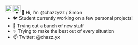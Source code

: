  
<a href="https://discord.gg/XTW52Kt">
  <img align="left" alt="Abhishek's Discord" width="22px" src="https://raw.githubusercontent.com/peterthehan/peterthehan/master/assets/discord.svg" />
</a>
<a href="https://twitter.com/chazz_yx">
  <img align="left" alt="Abhishek Naidu | Twitter" width="22px" src="https://raw.githubusercontent.com/peterthehan/peterthehan/master/assets/twitter.svg" />
</a>

- 👋 Hi, I’m @chazzyzz / Simon
- 🐦 Student currently working on a few personal projects!
- 🌱 Trying out a bunch of new stuff 
- ✨ Trying to make the best out of every situation
- 📫 Twitter: @chazz_yx 

<!---
chazzyzz/chazzyzz is a ✨ special ✨ repository because its `README.md` (this file) appears on your GitHub profile.
You can click the Preview link to take a look at your changes.
--->
